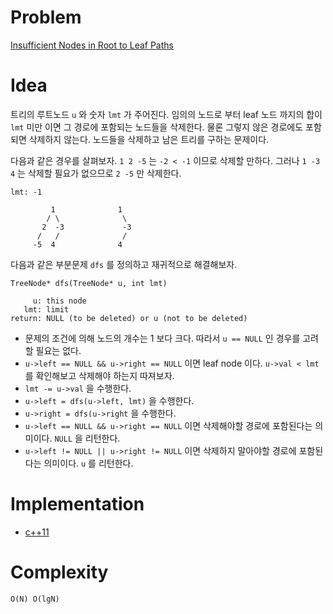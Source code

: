 # Problem

[Insufficient Nodes in Root to Leaf Paths](https://leetcode.com/problems/insufficient-nodes-in-root-to-leaf-paths/)

# Idea

트리의 루트노드 `u` 와 숫자 `lmt` 가 주어진다. 임의의 노드로 부터 leaf
노드 까지의 합이 `lmt` 미만 이면 그 경로에 포함되는 노드들을
삭제한다. 물론 그렇지 않은 경로에도 포함되면 삭제하지 않는다.
노드들을 삭제하고 남은 트리를 구하는 문제이다.

다음과 같은 경우를 살펴보자. `1 2 -5` 는 `-2 < -1` 이므로 삭제할
만하다.  그러나 `1 -3 4` 는 삭제할 필요가 없으므로 `2 -5` 만 삭제한다.

```
lmt: -1

         1              1
        / \              \
       2  -3             -3
      /   /              /
     -5  4              4
```

다음과 같은 부분문제 `dfs` 를 정의하고 재귀적으로 해결해보자.

```
TreeNode* dfs(TreeNode* u, int lmt)

     u: this node
   lmt: limit
return: NULL (to be deleted) or u (not to be deleted)
```

* 문제의 조건에 의해 노드의 개수는 1 보다 크다. 따라서 `u == NULL` 인
  경우를 고려할 필요는 없다.
* `u->left == NULL && u->right == NULL` 이면 leaf node 이다.
  `u->val < lmt` 를 확인해보고 삭제해야 하는지 따져보자.
* `lmt -= u->val` 을 수행한다.
* `u->left = dfs(u->left, lmt)` 을 수행한다.
* `u->right = dfs(u->right` 을 수행한다.
* `u->left == NULL && u->right == NULL` 이면 삭제해야할 경로에
  포함된다는 의미이다. `NULL` 을 리턴한다.
* `u->left != NULL || u->right != NULL` 이면 삭제하지 말아야할 경로에
  포함된다는 의미이다. `u` 를 리턴한다.

# Implementation

* [c++11](a.cpp)

# Complexity

```
O(N) O(lgN)
```
